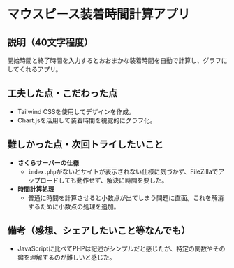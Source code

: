 # マウスピース装着時間計算アプリ

## 説明（40文字程度）
開始時間と終了時間を入力するとおおまかな装着時間を自動で計算し、グラフにしてくれるアプリ。

## 工夫した点・こだわった点
- Tailwind CSSを使用してデザインを作成。
- Chart.jsを活用して装着時間を視覚的にグラフ化。

## 難しかった点・次回トライしたいこと
- **さくらサーバーの仕様**  
  - `index.php`がないとサイトが表示されない仕様に気づかず、FileZillaでアップロードしても動作せず、解決に時間を要した。
- **時間計算処理**  
  - 普通に時間を計算させると小数点が出てしまう問題に直面。これを解消するために小数点の処理を追加。
  
## 備考（感想、シェアしたいこと等なんでも）
- JavaScriptに比べてPHPは記述がシンプルだと感じたが、特定の関数やその癖を理解するのが難しいと感じた。
